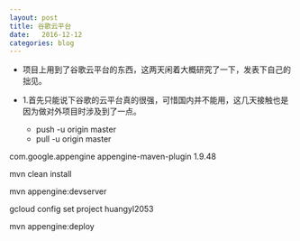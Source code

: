 ```yaml
---
layout: post
title: 谷歌云平台
date:   2016-12-12
categories: blog
---
```


- 项目上用到了谷歌云平台的东西，这两天闲着大概研究了一下，发表下自己的拙见。


- 1.首先只能说下谷歌的云平台真的很强，可惜国内并不能用，这几天接触也是因为做对外项目时涉及到了一点。



    - push -u origin master
    - pull -u origin master


<plugin>
   <groupId>com.google.appengine</groupId>
   <artifactId>appengine-maven-plugin</artifactId>
   <version>1.9.48</version>
</plugin>

mvn clean install

mvn appengine:devserver

gcloud config set project huangyl2053

mvn appengine:deploy